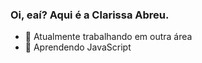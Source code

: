 ### Oi, eaí? Aqui é a Clarissa Abreu.

- 🔭 Atualmente trabalhando em outra área
- 🌱 Aprendendo JavaScript
